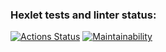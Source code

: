 ### Hexlet tests and linter status:
[![Actions Status](https://github.com/LuisRobledo117/fullstack-javascript-project-98/actions/workflows/hexlet-check.yml/badge.svg)](https://github.com/LuisRobledo117/fullstack-javascript-project-98/actions)
[![Maintainability](https://qlty.sh/badges/c3554ba1-7991-4b6b-9ee0-1aaec73b81d6/maintainability.svg)](https://qlty.sh/gh/LuisRobledo117/projects/fullstack-javascript-project-98)